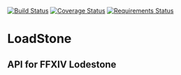 [![Build Status](https://travis-ci.org/Demotivated/loadstone.svg?branch=master)](https://travis-ci.org/Demotivated/loadstone) [![Coverage Status](https://coveralls.io/repos/Demotivated/loadstone/badge.svg?branch=master&service=github)](https://coveralls.io/github/Demotivated/loadstone?branch=master) [![Requirements Status](https://requires.io/github/Demotivated/loadstone/requirements.svg?branch=character_support)](https://requires.io/github/Demotivated/loadstone/requirements/?branch=character_support)

# LoadStone

## API for FFXIV Lodestone